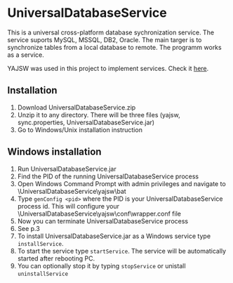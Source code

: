 # UniversalDatabaseService

This is a universal cross-platform database sychronization service. The service suports MySQL, MSSQL, DB2, Oracle. The main targer is to synchronize tables from a local database to remote. The programm works as a service.

YAJSW was used in this project to implement services. Check it [here](http://yajsw.sourceforge.net/).

Installation
-------

1. Download UniversalDatabaseService.zip
2. Unzip it to any directory. There will be three files (yajsw, sync.properties, UniversalDatabaseService.jar)
3. Go to Windows/Unix installation instruction

Windows installation
-------

1. Run UniversalDatabaseService.jar
2. Find the PID of the running UniversalDatabaseService process
3. Open Windows Command Prompt with admin privileges and navigate to \UniversalDatabaseService\yajsw\bat
4. Type `genConfig <pid>` where the PID is your UniversalDatabaseService process id. This will configure your \UniversalDatabaseService\yajsw\conf\wrapper.conf file
5. Now you can terminate UniversalDatabaseService process
6. See p.3
7. To install UniversalDatabaseService.jar as a Windows service type `installService`. 
8. To start the service type `startService`. The service will be automatically started after rebooting PC.
9. You can optionally stop it by typing `stopService` or unistall `uninstallService`







